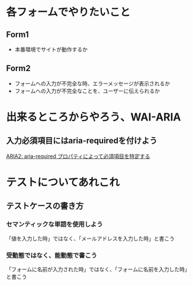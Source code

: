 # 各フォームでやりたいこと

## Form1

- 本番環境でサイトが動作するか

## Form2

- フォームへの入力が不完全な時、エラーメッセージが表示されるか
- フォームへの入力が不完全なことを、ユーザーに伝えられるか

# 出来るところからやろう、WAI-ARIA

## 入力必須項目にはaria-requiredを付けよう

[ARIA2: aria-required プロパティによって必須項目を特定する](https://waic.jp/translations/WCAG21/Techniques/aria/ARIA2)

# テストについてあれこれ

## テストケースの書き方

### セマンティックな単語を使用しよう

「値を入力した時」ではなく、「メールアドレスを入力した時」と書こう

### 受動態ではなく、能動態で書こう

「フォームに名前が入力された時」ではなく、「フォームに名前を入力した時」と書こう

